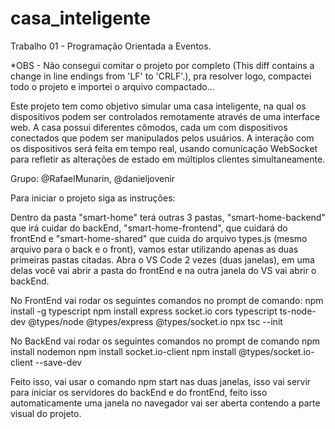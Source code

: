 # casa_inteligente
Trabalho 01 - Programação Orientada a Eventos. 

*OBS - Não consegui comitar o projeto por completo (This diff contains a change in line endings from 'LF' to 'CRLF'.), pra resolver logo, compactei todo o projeto e importei o arquivo compactado...

Este projeto tem como objetivo simular uma casa inteligente, na qual os dispositivos podem ser controlados remotamente através de uma interface web. A casa possui diferentes cômodos, cada um com dispositivos conectados que podem ser manipulados pelos usuários. A interação com os dispositivos será feita em tempo real, usando comunicação WebSocket para refletir as alterações de estado em múltiplos clientes simultaneamente.

Grupo: @RafaelMunarin, @danieljovenir

Para iniciar o projeto siga as instruções:

Dentro da pasta "smart-home" terá outras 3 pastas, "smart-home-backend" que irá cuidar do backEnd, "smart-home-frontend", que cuidará do frontEnd e "smart-home-shared" que cuida do arquivo types.js (mesmo arquivo para o back e o front), vamos estar utilizando apenas as duas primeiras pastas citadas.
Abra o VS Code 2 vezes (duas janelas), em uma delas você vai abrir a pasta do frontEnd e na outra janela do VS vai abrir o backEnd.

No FrontEnd vai rodar os seguintes comandos no prompt de comando:
npm install -g typescript
npm install express socket.io cors typescript ts-node-dev @types/node @types/express @types/socket.io npx tsc --init

No BackEnd  vai rodar os seguintes comandos no prompt de comando
npm install nodemon
npm install socket.io-client
npm install @types/socket.io-client --save-dev

Feito isso, vai usar o comando npm start nas duas janelas, isso vai servir para iniciar os servidores do backEnd e do frontEnd, feito isso automaticamente uma janela no navegador vai ser aberta contendo a parte visual do projeto.
